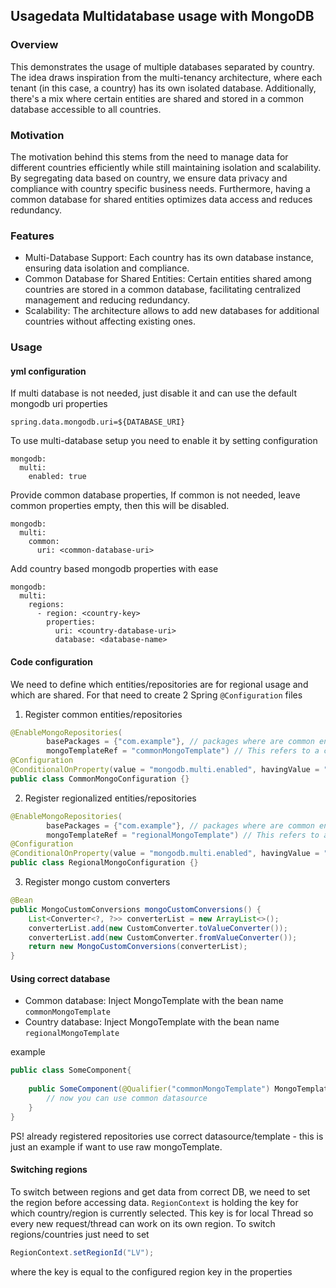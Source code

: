 ## Usagedata Multidatabase usage with MongoDB
### Overview
This demonstrates the usage of multiple databases separated by country.
The idea draws inspiration from the multi-tenancy architecture, where each tenant (in this case, a country) has its own isolated database.
Additionally, there's a mix where certain entities are shared and stored in a common database accessible to all countries.

### Motivation
The motivation behind this stems from the need to manage data for different countries efficiently while still maintaining isolation and scalability.
By segregating data based on country, we ensure data privacy and compliance with country specific business needs.
Furthermore, having a common database for shared entities optimizes data access and reduces redundancy.


### Features
- Multi-Database Support: Each country has its own database instance, ensuring data isolation and compliance.
- Common Database for Shared Entities: Certain entities shared among countries are stored in a common database, facilitating centralized management and reducing redundancy.
- Scalability: The architecture allows to add new databases for additional countries without affecting existing ones.


### Usage
#### yml configuration
If multi database is not needed, just disable it and can use the default mongodb uri properties
```properties
spring.data.mongodb.uri=${DATABASE_URI}
```

To use multi-database setup you need to enable it by setting configuration
```YML
mongodb:
  multi:
    enabled: true
```
Provide common database properties, If common is not needed, leave common properties empty, then this will be disabled.
```YML
mongodb:
  multi:
    common:
      uri: <common-database-uri>
```

Add country based mongodb properties with ease
```YML
mongodb:
  multi:
    regions:
      - region: <country-key>
        properties:
          uri: <country-database-uri>
          database: <database-name>
```

#### Code configuration
We need to define which entities/repositories are for regional usage and which are shared.
For that need to create 2 Spring `@Configuration` files

1. Register common entities/repositories
```Java
@EnableMongoRepositories(
        basePackages = {"com.example"}, // packages where are common entities/repositories located
        mongoTemplateRef = "commonMongoTemplate") // This refers to a common mongo template which is used to access common DB
@Configuration
@ConditionalOnProperty(value = "mongodb.multi.enabled", havingValue = "true") // if you disable the multi setup, your application would still work.
public class CommonMongoConfiguration {}
```
2. Register regionalized entities/repositories
```Java
@EnableMongoRepositories(
        basePackages = {"com.example"}, // packages where are common entities/repositories located
        mongoTemplateRef = "regionalMongoTemplate") // This refers to a regional mongo template which is used to access country specific DB
@Configuration
@ConditionalOnProperty(value = "mongodb.multi.enabled", havingValue = "true") // if you disable the multi setup, your application would still work.
public class RegionalMongoConfiguration {}
```
3. Register mongo custom converters
```Java
@Bean
public MongoCustomConversions mongoCustomConversions() {
    List<Converter<?, ?>> converterList = new ArrayList<>();
    converterList.add(new CustomConverter.toValueConverter());
    converterList.add(new CustomConverter.fromValueConverter());
    return new MongoCustomConversions(converterList);
}
```

#### Using correct database
- Common database: Inject MongoTemplate with the bean name `commonMongoTemplate`
- Country database: Inject MongoTemplate with the bean name `regionalMongoTemplate`

example
```Java
public class SomeComponent{
    
    public SomeComponent(@Qualifier("commonMongoTemplate") MongoTemplate dataSource) {
        // now you can use common datasource
    }
}
```
PS! already registered repositories use correct datasource/template - this is just an example if want to use raw mongoTemplate.

#### Switching regions
To switch between regions and get data from correct DB, we need to set the region before accessing data.
`RegionContext` is holding the key for which country/region is currently selected. This key is for local Thread so every new request/thread can work on its own region.
To switch regions/countries just need to set 
```Java
RegionContext.setRegionId("LV");
```
where the key is equal to the configured region key in the properties
